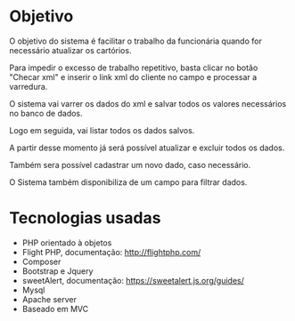 # Objetivo

O objetivo do sistema é facilitar o trabalho da funcionária quando for necessário atualizar os cartórios.

Para impedir o excesso de trabalho repetitivo, basta clicar no botão "Checar xml" e inserir o link xml do cliente no campo
e processar a varredura.

O sistema vai varrer os dados do xml e salvar todos os valores necessários no banco de dados.

Logo em seguida, vai listar todos os dados salvos.

A partir desse momento já será possível atualizar e excluir todos os dados.

Também sera possível cadastrar um novo dado, caso necessário.

O Sistema também disponibiliza de um campo para filtrar dados.

# Tecnologias usadas

- PHP orientado à objetos
- Flight PHP, documentação: http://flightphp.com/
- Composer
- Bootstrap e Jquery
- sweetAlert, documentação: https://sweetalert.js.org/guides/
- Mysql
- Apache server
- Baseado em MVC

